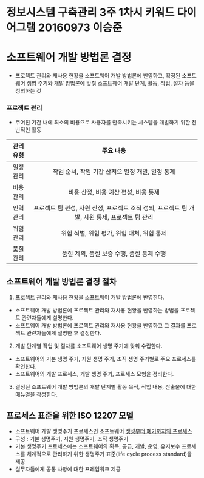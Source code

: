 # 정보시스템 구축관리 3주 1차시 키워드 다이어그램 20160973 이승준

# 소프트웨어 개발 방법론 결정
- 프로젝트 관리와 재사용 현황을 소프트웨어 개발 방법론에 반영하고, 확정된 소프트웨어 생명 주기와 개발 방법론에 맞춰 소프트웨어 개발 단계, 활동, 작업, 절차 등을 정의하는 것

### 프로젝트 관리
- 주어진 기간 내에 최소의 비용으로 사용자를 만족시키는 시스템을 개발하기 위한 전반적인 활동   

|관리 유형|주요 내용|
|:-----:|:------------------:|
|일정 관리|작업 순서, 작업 기간 산저으 일정 개발, 일정 통제|
|비용 관리|비용 산정, 비용 예산 편성, 비용 통제|
|인력 관리|프로젝트 팀 편성, 자원 산정, 프로젝트 조직 정의, 프로젝트 팀 개발, 자원 통제, 프로젝트 팀 관리|
|위험 관리|위험 식별, 위험 평가, 위험 대처, 위험 통제|
|품질 관리|품질 계획, 품질 보증 수행, 품질 통제 수행|

## 소프트웨어 개발 방법론 결정 절차
1. 프로젝트 관리와 재사용 현황을 소프트웨어 개발 방법론에 반영한다.
  - 소프트웨어 개발 방법론에 프로젝트 관리와 재사용 현황을 반영하는 방법을 프로젝트 관련자들에게 설명한다.
  - 소프트웨어 개발 방법론에 프로젝트 관리와 재사용 현황을 반영하고 그 결과를 프로젝트 관련자들에게 설명한 후 결정한다.
2. 개발 단계별 작업 및 절차를 소프트웨어 생명 주기에 맞춰 수립한다.
  - 소프트웨어의 기본 생명 주기, 지원 생명 주기, 조직 생명 주기별로 주요 프로세스를 확인한다.
  - 소프트웨어의 개발 프로세스, 개발 생명 주기, 프로세스 모형을 정리한다.
3. 결정된 소프트웨어 개발 방법론의 개발 단계별 활동 목적, 작업 내용, 산출물에 대한 매뉴얼을 작성한다.

## 프로세스 표준을 위한 ISO 12207 모델
- 소프트웨어 개발 생명주기 프로세스인 소프트웨어 <u>생성부터 폐기까지의 프로세스</u>
- 구성 : 기본 생명주기, 지원 생명주기, 조직 생명주기
- 기본 생명주기 프로세스에는 소프트웨어의 획득, 공급, 개발, 운영, 유지보수 프로세스를 체계적으로 관리하기 위한 생명주기 표준(life cycle process standard)을 제공
- 실무자들에게 공통 사항에 대한 프레임워크 제공
